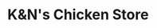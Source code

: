 ---
title: "K&N's Chicken Store"
url: /karachi/kandns-chicken-store-abul-hassan-isphani-road/
shop: shop
---